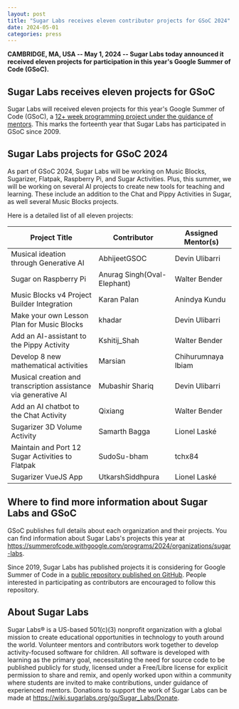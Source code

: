 ```yaml
---
layout: post
title: "Sugar Labs receives eleven contributor projects for GSoC 2024"
date: 2024-05-01
categories: press
---
```


**CAMBRIDGE, MA, USA -- May 1, 2024 -- Sugar Labs today announced it
  received eleven projects for participation in this year's Google
  Summer of Code (GSoC).**

## Sugar Labs receives eleven projects for GSoC

Sugar Labs will received eleven projects for this year's Google Summer
of Code (GSoC), a [12+ week programming project under the guidance of
mentors](https://summerofcode.withgoogle.com/). This marks the
forteenth year that Sugar Labs has participated in GSoC since 2009.

## Sugar Labs projects for GSoC 2024

As part of GSoC 2024, Sugar Labs will be working on Music Blocks,
Sugarizer, Flatpak, Raspberry Pi, and Sugar Activities. Plus, this
summer, we will be working on several AI projects to create new tools
for teaching and learning. These include an addition to the Chat and
Pippy Activities in Sugar, as well several Music Blocks projects.

Here is a detailed list of all eleven projects:

|Project Title |	Contributor |	Assigned Mentor(s)|
|---------------|-------------------|-----------------|
|Musical ideation through Generative AI |	AbhijeetGSOC |	Devin Ulibarri |
|Sugar on Raspberry Pi |Anurag Singh(Oval-Elephant) |	Walter Bender |
|Music Blocks v4 Project Builder Integration |	Karan Palan |	Anindya Kundu|
|Make your own Lesson Plan for Music Blocks |	khadar 	| Devin Ulibarri|
|Add an AI-assistant to the Pippy Activity |	Kshitij_Shah |	Walter Bender|
|Develop 8 new mathematical activities |	Marsian |	Chihurumnaya Ibiam |
|Musical creation and transcription assistance via generative AI |Mubashir Shariq |Devin Ulibarri|
|Add an AI chatbot to the Chat Activity |	Qixiang |	Walter Bender|
|Sugarizer 3D Volume Activity |	Samarth Bagga |	Lionel Laské|
|Maintain and Port 12 Sugar Activities to Flatpak |	SudoSu-bham |	tchx84|
|Sugarizer VueJS App |	UtkarshSiddhpura |	Lionel Laské |

## Where to find more information about Sugar Labs and GSoC

GSoC publishes full details about each organization and their
projects. You can find information about Sugar Labs's projects this
year at
<https://summerofcode.withgoogle.com/programs/2024/organizations/sugar-labs>.

Since 2019, Sugar Labs has published projects it is considering for
Google Summer of Code in a [public repository published on
GitHub](https://github.com/sugarlabs/GSoC). People interested in
participating as contributors are encouraged to follow this
repository.

## About Sugar Labs

Sugar Labs® is a US-based 501(c)(3) nonprofit organization with a
global mission to create educational opportunities in technology to
youth around the world. Volunteer mentors and contributors work
together to develop activity-focused software for children. All
software is developed with learning as the primary goal, necessitating
the need for source code to be published publicly for study, licensed
under a Free/Libre license for explicit permission to share and remix,
and openly worked upon within a community where students are invited
to make contributions, under guidance of experienced mentors.
Donations to support the work of Sugar Labs can be made at
<https://wiki.sugarlabs.org/go/Sugar_Labs/Donate>.